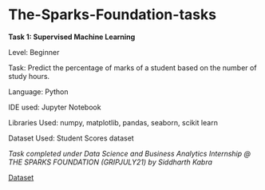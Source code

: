 # The-Sparks-Foundation-tasks

**Task 1: Supervised Machine Learning**

Level: Beginner

Task: Predict the percentage of marks of a student based on the number of study hours.

Language: Python

IDE used: Jupyter Notebook

Libraries Used: numpy, matplotlib, pandas, seaborn, scikit learn

Dataset Used: Student Scores dataset

_Task completed under Data Science and Business Analytics Internship @ THE SPARKS FOUNDATION (GRIPJULY21) by Siddharth Kabra_

[Dataset]( https://raw.githubusercontent.com/AdiPersonalWorks/Random/master/student_scores%20-%20student_scores.csv )
